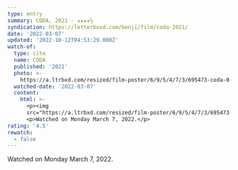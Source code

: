 ```yaml
---
type: entry
summary: CODA, 2021 - ★★★★½
syndication: https://letterboxd.com/benji/film/coda-2021/
date: '2022-03-07'
updated: '2022-10-12T04:53:29.000Z'
watch-of:
  type: cite
  name: CODA
  published: '2021'
  photo: >-
    https://a.ltrbxd.com/resized/film-poster/6/9/5/4/7/3/695473-coda-0-600-0-900-crop.jpg?v=dcb6fda78d
  watched-date: '2022-03-07'
  content:
    html: >-
      <p><img
      src="https://a.ltrbxd.com/resized/film-poster/6/9/5/4/7/3/695473-coda-0-600-0-900-crop.jpg?v=dcb6fda78d"/></p>
      <p>Watched on Monday March 7, 2022.</p>
rating: '4.5'
rewatch:
  - false
---
```

Watched on Monday March 7, 2022.
